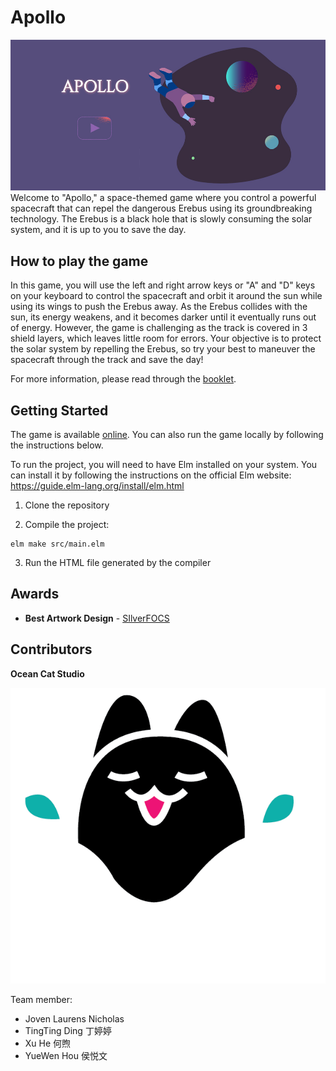 # Apollo

![](doc/thumbnail.jpg)
Welcome to "Apollo," a space-themed game where you control a powerful spacecraft that can repel the dangerous Erebus using its groundbreaking technology. The Erebus is a black hole that is slowly consuming the solar system, and it is up to you to save the day.

## How to play the game

In this game, you will use the left and right arrow keys or "A" and "D" keys on your keyboard to control the spacecraft and orbit it around the sun while using its wings to push the Erebus away. As the Erebus collides with the sun, its energy weakens, and it becomes darker until it eventually runs out of energy. However, the game is challenging as the track is covered in 3 shield layers, which leaves little room for errors. Your objective is to protect the solar system by repelling the Erebus, so try your best to maneuver the spacecraft through the track and save the day!

For more information, please read through the [booklet](https://focs.ji.sjtu.edu.cn/silverfocs/demo/2021/p1team4/doc/booklet.pdf).

## Getting Started

The game is available [online](https://focs.ji.sjtu.edu.cn/silverfocs/demo/2021/p1team4/). You can also run the game locally by following the instructions below.

To run the project, you will need to have Elm installed on your system. You can install it by following the instructions on the official Elm website: https://guide.elm-lang.org/install/elm.html

1. Clone the repository

2. Compile the project:

```
elm make src/main.elm
```

3. Run the HTML file generated by the compiler

## Awards

- **Best Artwork Design** - [SIlverFOCS](https://focs.ji.sjtu.edu.cn/silverfocs/famewall/)

## Contributors

**Ocean Cat Studio**

![](assets/LogoDark.png)

Team member:

- Joven Laurens Nicholas
- TingTing Ding 丁婷婷
- Xu He 何煦
- YueWen Hou 侯悦文
